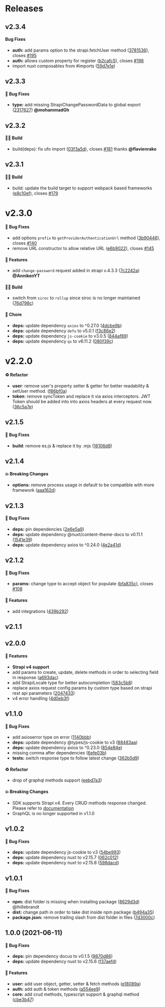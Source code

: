 # Releases



## v2.3.4


#### Bug Fixes

* **auth:** add params option to the strapi.fetchUser method ([3781536](https://github.com/Stun3R/strapi-sdk-js/commit/3781536c7a94d1c298f5ac8259dcc9bb925972c8)), closes [#195](https://github.com/Stun3R/strapi-sdk-js/issues/195)
* **auth:** allows custom property for register ([b2cafc5](https://github.com/Stun3R/strapi-sdk-js/commit/b2cafc5c5e2d1593bf00093915274a2d7ae7fceb)), closes [#198](https://github.com/Stun3R/strapi-sdk-js/issues/198)
* import nuxt composables from #imports ([59d7e1e](https://github.com/Stun3R/strapi-sdk-js/commit/59d7e1e34c194ead826a9e79ea2b015362da25ae))

## v2.3.3

#### 🐛 Bug Fixes

- **type:** add missing StrapiChangePasswordData to global export ([2317627](https://github.com/Stun3R/strapi-sdk-js/commit/2317627ceefdddbf29d9d2b67b143196c52e7185)) **@mohammadGh**

## v2.3.2

#### 👷‍♂️ Build

- build(deps): fix ufo import ([03f3a5d](https://github.com/Stun3R/strapi-sdk-js/commit/03f3a5d0fd674e12cc015cc16aad1b093e697950)), closes [#181](https://github.com/Stun3R/strapi-sdk-js/issues/181) thanks **@flavienrako**

## v2.3.1

#### 👷‍♂️ Build

- build: update the build target to support webpack based frameworks ([e8c10ef](https://github.com/Stun3R/strapi-sdk-js/commit/e8c10ef74f757cb36d622b785c2d3ef4637fee54)), closes [#179](https://github.com/Stun3R/strapi-sdk-js/issues/179)

# v2.3.0

#### 🐛 Bug Fixes

- add options `prefix` to `getProviderAuthenticationUrl` method ([3b90446](https://github.com/Stun3R/strapi-sdk-js/commit/3b904463da52741cc88d9e7dbd09c20235f63e93)), closes [#140](https://github.com/Stun3R/strapi-sdk-js/issues/140)
- remove URL constructor to allow relative URL ([e6b9022](https://github.com/Stun3R/strapi-sdk-js/commit/e6b9022585fbf7dd8a01ffa219138f8e4bf5b533)), closes [#145](https://github.com/Stun3R/strapi-sdk-js/issues/145)

#### 🚀 Features

- add `change-password` request added in strapi v.4.3.3 ([7c2242a](https://github.com/Stun3R/strapi-sdk-js/commit/7c2242abfffd4237b1fe8c604fdf71c6adeb1baf)) **@AnnikenYT**

#### 👷‍♂️ Build

- switch from `siroc` to `rollup` since siroc is no longer maintained ([76d798c](https://github.com/Stun3R/strapi-sdk-js/commit/76d798c5937511e431ab886d23454e730ad1b0d5))

#### 🏡 Chore

- **deps:** update dependency `axios` to ^0.27.0 ([4dcbe9b](https://github.com/Stun3R/strapi-sdk-js/commit/4dcbe9b7c689d16fdded207f5bd8ad78ece8ac24))
- **deps:** update dependency `defu` to v5.0.1 ([f3c86e2](https://github.com/Stun3R/strapi-sdk-js/commit/f3c86e27ab50e08c3d7d399a4dcd395e369699ab))
- **deps:** update dependency `js-cookie` to v3.0.5 ([844af89](https://github.com/Stun3R/strapi-sdk-js/commit/844af89186d9c86ee8103fd40a8aa078f6be11ca))
- **deps:** update dependency `qs` to v6.11.2 ([080f39c](https://github.com/Stun3R/strapi-sdk-js/commit/080f39c4de6c37e8b76919bd9f98b459690dd871))

# v2.2.0

#### ♻️ Refactor

- **user**: remove user's property setter & getter for better readability & setUser method. ([f86bf0a](https://github.com/Stun3R/strapi-sdk-js/commit/f86bf0ad23f3192a60ea5912349f337cce055249))
- **token**: remove syncToken and replace it via axios interceptors. JWT Token should be added into into axios headers at every request now. ([36c5a7e](https://github.com/Stun3R/strapi-sdk-js/commit/36c5a7e2788409c164fc3cde470f8ee11317704f))

## v2.1.5

#### 🐛 Bug Fixes

- **build**: remove es.js & replace it by .mjs ([16106d8](https://github.com/Stun3R/strapi-sdk-js/commit/16106d8f00a2a814eaf4f1d7710a0cec67132ddd))

## v2.1.4

#### 💥 Breaking Changes

- **options:** remove process usage in default to be compatible with more framework ([aaa162d](https://github.com/Stun3R/strapi-sdk-js/commit/aaa162d53bc656a149da8d2aacc9560a42a11d55))

## v2.1.3

#### 🐛 Bug Fixes

- **deps:** pin dependencies ([2e6e5a9](https://github.com/Stun3R/strapi-sdk-js/commit/2e6e5a984e3c3bce226bdb0a55218d6707cc0488))
- **deps:** update dependency @nuxt/content-theme-docs to v0.11.1 ([1541e39](https://github.com/Stun3R/strapi-sdk-js/commit/1541e392bb9e70ee7cdc65fa1362358518c0d084))
- **deps:** update dependency axios to ^0.24.0 ([4e2a41d](https://github.com/Stun3R/strapi-sdk-js/commit/4e2a41d5a3ffca07cf502d488ce9caea809f4bbc))

## v2.1.2

#### 🐛 Bug Fixes

- **params:** change type to accept object for populate ([bfa835c](https://github.com/Stun3R/strapi-sdk-js/commit/bfa835c6d01425049f7d675f96316516d59bca5d)), closes [#108](https://github.com/Stun3R/strapi-sdk-js/issues/108)

#### 🚀 Features

- add integrations ([439b292](https://github.com/Stun3R/strapi-sdk-js/commit/439b2926e474c06a0e581f9af7c1ad08c5eb7282))

## v2.1.1

## v2.0.0

#### 🚀 Features

- **Strapi v4 support**
- add params to create, update, delete methods in order to selecting field in response ([a693dac](https://github.com/Stun3R/strapi-sdk-js/commit/a693dac21101260125db8672229644387b2ee3e4))
- add StrapiLocale type for better autocompletion ([583c5b8](https://github.com/Stun3R/strapi-sdk-js/commit/583c5b8d561426c581f31ed6d335fc322411be71))
- replace axios request config params by custom type based on strapi rest api parameters ([2047433](https://github.com/Stun3R/strapi-sdk-js/commit/2047433f93aaae9b4eaeb0c7f4b49cccfb46f770))
- v4 error handling ([4d0eb3f](https://github.com/Stun3R/strapi-sdk-js/commit/4d0eb3f50ed9796e7dd3837cd45a2d926e9679d5))

## v1.1.0

#### 🐛 Bug Fixes

- add axioserror type on error ([1140bbb](https://github.com/Stun3R/strapi-sdk-js/commit/1140bbb990c37e492aa8d457a1e65ff5a0ac24ed))
- **deps:** update dependency @types/js-cookie to v3 ([88483aa](https://github.com/Stun3R/strapi-sdk-js/commit/88483aa0ff841c440716bbe1014ff8a6ef58c27f))
- **deps:** update dependency axios to ^0.23.0 ([854e84e](https://github.com/Stun3R/strapi-sdk-js/commit/854e84e02cdb818a69dddfecb8c1530f791609c4))
- missing comma after dependencies ([6efe03b](https://github.com/Stun3R/strapi-sdk-js/commit/6efe03b1713c5df97a077d3c5db43022d3fcc3f6))
- **tests:** switch response type to follow latest change ([362b5d9](https://github.com/Stun3R/strapi-sdk-js/commit/362b5d911ffb9fbeb37de7678dd60b97c7dbf2f6))

#### ♻️ Refactor

- drop of graphql methods support ([eebd7a3](https://github.com/Stun3R/strapi-sdk-js/commit/eebd7a34ddbce216ba0e8b3f5a3f95c0a0a5add5))

#### 💥 Breaking Changes

- SDK supports Strapi v4. Every CRUD methods response changed. Please refer to [documentation](https://strapi-sdk-js.netlify.app)
- GraphQL is no longer supported in v1.1.0

## v1.0.2

#### 🐛 Bug Fixes

- **deps:** update dependency js-cookie to v3 ([54be993](https://github.com/Stun3R/strapi-sdk-js/commit/54be993f1c02949fb320786bca409681eb6c9ed0))
- **deps:** update dependency nuxt to v2.15.7 ([062c012](https://github.com/Stun3R/strapi-sdk-js/commit/062c0121f63746c728f895fcf4b608e3e820826d))
- **deps:** update dependency nuxt to v2.15.8 ([598dacd](https://github.com/Stun3R/strapi-sdk-js/commit/598dacdeab43252d92405fc67882de2c00609b48))

## v1.0.1

#### 🐛 Bug Fixes

- **npm:** dist folder is missing when installing package ([8629d3d](https://github.com/Stun3R/strapi-sdk-js/commit/8629d3d85f399925f1697a5ab39881f47e1fe5fa)) @lhillebrandt
- **dist:** change path in order to take dist inside npm package ([b494a35](https://github.com/Stun3R/strapi-sdk-js/commit/b494a352cb5559a8e9a2e2e931ee30a67836ef82))
- **package.json:** remove trailing slash from dist folder in files ([7d3000c](https://github.com/Stun3R/strapi-sdk-js/commit/7d3000c15f63443d03971bc510cecf86ae530983))

## 1.0.0 (2021-06-11)

#### 🐛 Bug Fixes

- **deps:** pin dependency docus to v0.1.5 ([9870d86](https://github.com/Stun3R/strapi-sdk-js/commit/9870d8669457bd31bfb184dcafc2e90b6fd0ecba))
- **deps:** update dependency nuxt to v2.15.6 ([f37aefd](https://github.com/Stun3R/strapi-sdk-js/commit/f37aefdebbcc9fb6bea8628c5b10c8c706dbc287))

#### 🚀 Features

- **user:** add user object, getter, setter & fetch methods ([e18089a](https://github.com/Stun3R/strapi-sdk-js/commit/e18089ae31446eeaff49c6e8a01250bc5cbe14ac))
- **auth:** add auth & token methods ([a554ee9](https://github.com/Stun3R/strapi-sdk-js/commit/a554ee9930f3dc87e792afaba571e84143707528))
- **core:** add crud methods, typescript support & graphql method ([cbe3b47](https://github.com/Stun3R/strapi-sdk-js/commit/cbe3b475dcdf49e3d6a37d594de2c69db8e185f3))